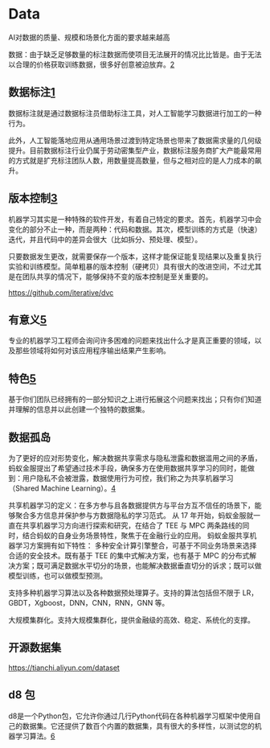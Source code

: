 # Data

AI对数据的质量、规模和场景化方面的要求越来越高

数据：由于缺乏足够数量的标注数据而使项目无法展开的情况比比皆是。由于无法以合理的价格获取训练数据，很多好创意被迫放弃。[2]

## 数据标注[1]

数据标注就是通过数据标注员借助标注工具，对人工智能学习数据进行加工的一种行为。

此外，人工智能落地应用从通用场景过渡到特定场景也带来了数据需求量的几何级提升。目前数据标注行业仍属于劳动密集型产业，数据标注服务商扩大产能最常用的方式就是扩充标注团队人数，用数量提高数量，但与之相对应的是人力成本的飙升。

## 版本控制[3]

机器学习其实是一种特殊的软件开发，有着自己特定的要求。首先，机器学习中会变化的部分不止一种，而是两种：代码和数据。其次，模型训练的方式是（快速）迭代，并且代码中的差异会很大（比如拆分、预处理、模型）。

只要数据发生更改，就需要保存一个版本，这样才能保证能复现结果以及重复执行实验和训练模型。简单粗暴的版本控制（硬拷贝）具有很大的改进空间，不过尤其是在团队共享的情况下，能够保持不变的版本控制是至关重要的。

https://github.com/iterative/dvc

## 有意义[5]

专业的机器学习工程师会询问许多困难的问题来找出什么才是真正重要的领域，以及那些领域将如何对该应用程序输出结果产生影响。

## 特色[5]

基于你们团队已经拥有的一部分知识之上进行拓展这个问题来找出；只有你们知道并理解的信息并以此创建一个独特的数据集。

## 数据孤岛

为了更好的应对形势变化，解决数据共享需求与隐私泄露和数据滥用之间的矛盾，蚂蚁金服提出了希望通过技术手段，确保多方在使用数据共享学习的同时，能做到：用户隐私不会被泄露，数据使用行为可控，我们称之为共享机器学习（Shared Machine Learning）。[4]

共享机器学习的定义：在多方参与且各数据提供方与平台方互不信任的场景下，能够聚合多方信息并保护参与方数据隐私的学习范式。
从 17 年开始，蚂蚁金服就一直在共享机器学习方向进行探索和研究，在结合了 TEE 与 MPC 两条路线的同时，结合蚂蚁的自身业务场景特性，聚焦于在金融行业的应用。
蚂蚁金服共享机器学习方案拥有如下特性：
多种安全计算引擎整合，可基于不同业务场景来选择合适的安全技术。既有基于 TEE 的集中式解决方案，也有基于 MPC 的分布式解决方案；既可满足数据水平切分的场景，也能解决数据垂直切分的诉求；既可以做模型训练，也可以做模型预测。

支持多种机器学习算法以及各种数据预处理算子。支持的算法包括但不限于 LR，GBDT，Xgboost，DNN，CNN，RNN，GNN 等。

大规模集群化。支持大规模集群化，提供金融级的高效、稳定、系统化的支撑。

## 开源数据集

https://tianchi.aliyun.com/dataset

## d8 包

d8是一个Python包，它允许你通过几行Python代码在各种机器学习框架中使用自己的数据集。它还提供了数百个内置的数据集，具有很大的多样性，以测试您的机器学习算法。[6]



[1]: https://zhuanlan.zhihu.com/p/165087142
[2]: https://www.jiqizhixin.com/articles/2020-09-03-3
[3]: https://www.jiqizhixin.com/articles/2020-10-19-5
[4]: https://www.jiqizhixin.com/articles/2019-08-17
[5]: https://www.jiqizhixin.com/articles/2019-01-07-14
[6]: http://preview.d2l.ai/d8/main/index.html
